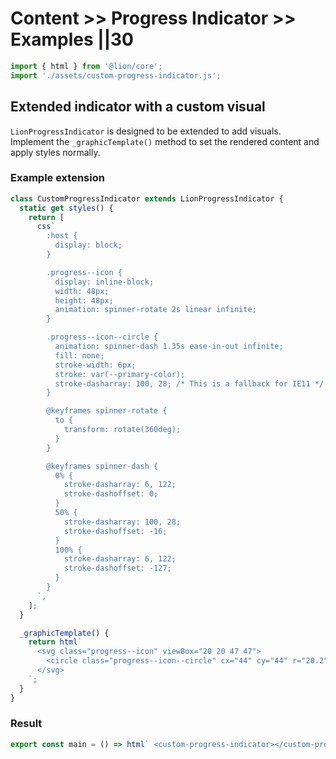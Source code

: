 # Content >> Progress Indicator >> Examples ||30

```js script
import { html } from '@lion/core';
import './assets/custom-progress-indicator.js';
```

## Extended indicator with a custom visual

`LionProgressIndicator` is designed to be extended to add visuals. Implement the `_graphicTemplate()` method to set the rendered content and apply styles normally.

### Example extension

```js
class CustomProgressIndicator extends LionProgressIndicator {
  static get styles() {
    return [
      css`
        :host {
          display: block;
        }

        .progress--icon {
          display: inline-block;
          width: 48px;
          height: 48px;
          animation: spinner-rotate 2s linear infinite;
        }

        .progress--icon--circle {
          animation: spinner-dash 1.35s ease-in-out infinite;
          fill: none;
          stroke-width: 6px;
          stroke: var(--primary-color);
          stroke-dasharray: 100, 28; /* This is a fallback for IE11 */
        }

        @keyframes spinner-rotate {
          to {
            transform: rotate(360deg);
          }
        }

        @keyframes spinner-dash {
          0% {
            stroke-dasharray: 6, 122;
            stroke-dashoffset: 0;
          }
          50% {
            stroke-dasharray: 100, 28;
            stroke-dashoffset: -16;
          }
          100% {
            stroke-dasharray: 6, 122;
            stroke-dashoffset: -127;
          }
        }
      `,
    ];
  }

  _graphicTemplate() {
    return html`
      <svg class="progress--icon" viewBox="20 20 47 47">
        <circle class="progress--icon--circle" cx="44" cy="44" r="20.2" />
      </svg>
    `;
  }
}
```

### Result

```js preview-story
export const main = () => html` <custom-progress-indicator></custom-progress-indicator> `;
```
